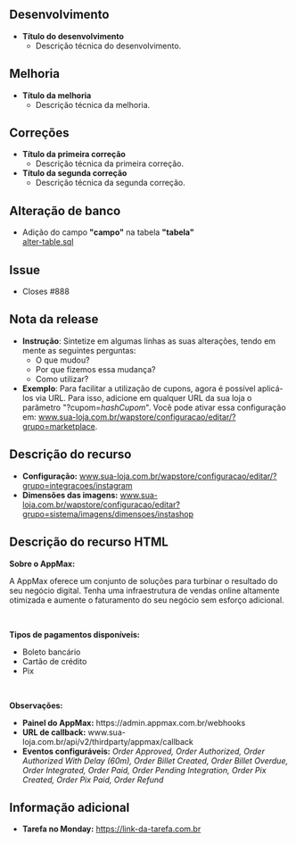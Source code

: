 ## Desenvolvimento
* **Título do desenvolvimento**
  * Descrição técnica do desenvolvimento.

## Melhoria
* **Título da melhoria**
  * Descrição técnica da melhoria.

## Correções
* **Título da primeira correção**
  * Descrição técnica da primeira correção.
* **Título da segunda correção**
  * Descrição técnica da segunda correção.

## Alteração de banco
* Adição do campo **"campo"** na tabela **"tabela"**  
  [alter-table.sql](https://caminho-do-arquivo.sql)
  
## Issue
* Closes #888

## Nota da release
* **Instrução**: Sintetize em algumas linhas as suas alterações, tendo em mente as seguintes perguntas:
  *  O que mudou?
  *  Por que fizemos essa mudança?
  *  Como utilizar?
* **Exemplo**: Para facilitar a utilização de cupons, agora é possível aplicá-los via URL. Para isso, adicione em qualquer URL da sua loja o parâmetro "?cupom=_hashCupom_". Você pode ativar essa configuração em: www.sua-loja.com.br/wapstore/configuracao/editar/?grupo=marketplace.

## Descrição do recurso
* **Configuração:** www.sua-loja.com.br/wapstore/configuracao/editar/?grupo=integracoes/instagram
* **Dimensões das imagens:** www.sua-loja.com.br/wapstore/configuracao/editar?grupo=sistema/imagens/dimensoes/instashop


## Descrição do recurso HTML
<p><strong>Sobre o AppMax:</strong></p> 
<p>A AppMax oferece um conjunto de soluções para turbinar o resultado do seu negócio digital. Tenha uma infraestrutura de vendas online altamente otimizada e aumente o faturamento do seu negócio sem esforço adicional.</p>

<br/>

<p><strong>Tipos de pagamentos disponíveis:</strong></p> 
<ul> 
<li>Boleto bancário</li> 
<li>Cartão de crédito</li> 
<li>Pix</li>
</ul>
<br>
<p><strong>Observações:</strong></p>
<ul> 
<li><strong>Painel do AppMax:</strong> https://admin.appmax.com.br/webhooks</li> 
<li><strong>URL de callback:</strong> www.sua-loja.com.br/api/v2/thirdparty/appmax/callback</li> 
<li><strong>Eventos configuráveis:</strong> <i>Order Approved, Order Authorized, Order Authorized With Delay (60m), Order Billet Created, Order Billet Overdue, Order Integrated, Order Paid, Order Pending Integration, Order Pix Created, Order Pix Paid, Order Refund</i></li>
</ul>

## Informação adicional
* **Tarefa no Monday:** https://link-da-tarefa.com.br
